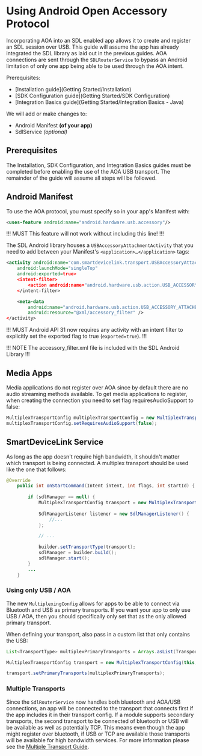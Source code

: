 # Using Android Open Accessory Protocol

Incorporating AOA into an SDL enabled app allows it to create and register an SDL session over USB. This guide will assume the app has already integrated the SDL library as laid out in the previous guides. AOA connections are sent through the `SDLRouterService` to bypass an Android limitation of only one app being able to be used through the AOA intent.

Prerequisites:

* [Installation guide](Getting Started/Installation)
* [SDK Configuration guide](Getting Started/SDK Configuration)
* [Integration Basics guide](Getting Started/Integration Basics - Java)

We will add or make changes to:

* Android Manifest __(of your app)__
* SdlService _(optional)_

## Prerequisites

The Installation, SDK Configuration, and Integration Basics guides must be completed before enabling the use of the AOA USB transport. The remainder of the guide will assume all steps will be followed.  


## Android Manifest

To use the AOA protocol, you must specify so in your app's Manifest with:

```xml
<uses-feature android:name="android.hardware.usb.accessory"/>
```

!!! MUST
This feature will not work without including this line!
!!!

The SDL Android library houses a `USBAccessoryAttachmentActivity` that you need to add between your Manifest's `<application>…</application>` tags:

```xml
<activity android:name="com.smartdevicelink.transport.USBAccessoryAttachmentActivity"
	android:launchMode="singleTop"
	android:exported=true>
	<intent-filter>
		<action android:name="android.hardware.usb.action.USB_ACCESSORY_ATTACHED" />
	</intent-filter>

	<meta-data
		android:name="android.hardware.usb.action.USB_ACCESSORY_ATTACHED"
		android:resource="@xml/accessory_filter" />
</activity>
```
!!! MUST
Android API 31 now requires any activity with an intent filter to explicitly set the exported flag to true (`exported=true`).
!!!

!!! NOTE
The accessory_filter.xml file is included with the SDL Android Library 
!!!

## Media Apps

Media applications do not register over AOA since by default there are no audio streaming methods available.
To get media applications to register, when creating the connection you need to set flag requiresAudioSupport to false:

```java
MultiplexTransportConfig multiplexTransportConfig = new MultiplexTransportConfig(getBaseContext(), APP_ID, MultiplexTransportConfig.FLAG_MULTI_SECURITY_OFF);
multiplexTransportConfig.setRequiresAudioSupport(false);
```

## SmartDeviceLink Service

As long as the app doesn't require high bandwidth, it shouldn't matter which transport is being connected. A multiplex transport should be used like the one that follows:

```java
@Override
    public int onStartCommand(Intent intent, int flags, int startId) {
        
        if (sdlManager == null) {
            MultiplexTransportConfig transport = new MultiplexTransportConfig(this, APP_ID, MultiplexTransportConfig.FLAG_MULTI_SECURITY_OFF);
           
            SdlManagerListener listener = new SdlManagerListener() {
                //...
            };

            // ...
            
            builder.setTransportType(transport);
            sdlManager = builder.build();
            sdlManager.start();
        }
        ...
    }
```

### Using only USB / AOA

The new `MultiplexingConfig` allows for apps to be able to connect via Bluetooth and USB as primary transports. If you want your app to only use USB / AOA, then you should specifically only set that as the only allowed primary transport.

When defining your transport, also pass in a custom list that only contains the USB:

```java
List<TransportType> multiplexPrimaryTransports = Arrays.asList(TransportType.USB);

MultiplexTransportConfig transport = new MultiplexTransportConfig(this, appId, MultiplexTransportConfig.FLAG_MULTI_SECURITY_MED);

transport.setPrimaryTransports(multiplexPrimaryTransports);
```

### Multiple Transports

Since the `SdlRouterService` now handles both bluetooth and AOA/USB connections, an app will be connected to the transport that connects first if the app includes it in their transport config. If a module supports secondary transports, the second transport to be connected of bluetooth or USB will be available as well as potentially TCP. This means even though the app might register over bluetooth, if USB or TCP are available those transports will be available for high bandwidth services. For more information please see the [Multiple Transport Guide](/guides/android/getting-started/multiple-transports/). 